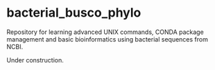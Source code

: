 # bacterial_busco_phylo

Repository for learning advanced UNIX commands, CONDA package management and basic bioinformatics using bacterial sequences from NCBI.

Under construction.
